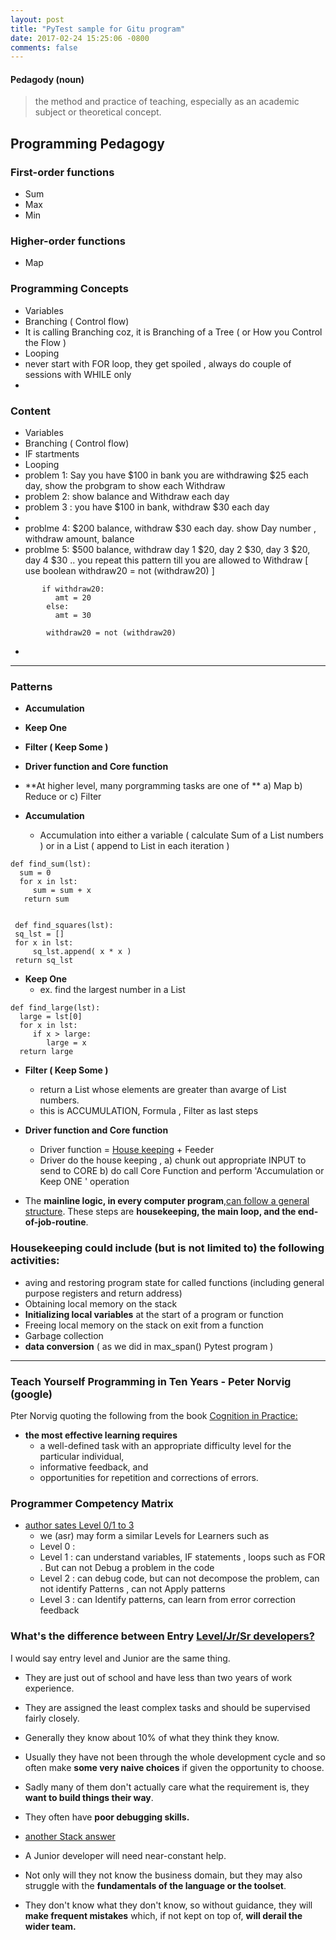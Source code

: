```yaml
---
layout: post
title: "PyTest sample for Gitu program"
date: 2017-02-24 15:25:06 -0800
comments: false
---
```


#### Pedagody (noun)

> the method and practice of teaching, especially as an academic subject or theoretical concept.

## Programming Pedagogy

### First-order functions
+ Sum
+ Max
+ Min

### Higher-order functions
+ Map

### Programming Concepts
+ Variables
+ Branching ( Control flow)
 + It is calling Branching coz, it is Branching of a Tree ( or How you Control the Flow )
+ Looping
 + never start with FOR loop, they get spoiled , always do couple of sessions with WHILE only
+ 

### Content
+ Variables
+ Branching ( Control flow)
 + IF startments
+ Looping
 + problem 1: Say you have $100 in bank you are withdrawing $25 each day, show the probgram to show each Withdraw
 + problem 2: show balance and Withdraw each day
 + problem 3 : you have $100 in bank, withdraw $30 each day
 + 
 + problme 4: $200 balance, withdraw $30 each day.  show Day number , withdraw amount, balance 
 + problme 5: $500 balance, withdraw day 1 $20, day 2 $30, day 3 $20, day 4 $30 .. you repeat this pattern till you are allowed to Withdraw [ use boolean withdraw20 = not (withdraw20) ]
 
``` 
       if withdraw20:
          amt = 20
        else:
          amt = 30
          
        withdraw20 = not (withdraw20)
```
+ 

-------------------------------
### Patterns
+ **Accumulation**
+ **Keep One**
+ **Filter ( Keep Some )**
+ **Driver function and Core function**
+ **At higher level, many porgramming tasks are one of **  a) Map  b) Reduce or c) Filter

+ **Accumulation**
  - Accumulation into  either a variable ( calculate Sum of a List numbers )  or in a List ( append to List in each iteration )
  
```
def find_sum(lst):
  sum = 0
  for x in lst:
     sum = sum + x
   return sum
    
    
 def find_squares(lst):
 sq_lst = []
 for x in lst:
     sq_lst.append( x * x )   
 return sq_lst          
 ```

+ **Keep One**
  - ex. find the largest number in a List
  
```
def find_large(lst):
  large = lst[0]
  for x in lst:
     if x > large:
        large = x 
  return large
 ```

+ **Filter ( Keep Some )**
  - return a List whose elements are greater than avarge of List numbers.
  - this is ACCUMULATION,  Formula , Filter as last steps

+ **Driver function and Core function**
  - Driver function = [House keeping](https://en.wikipedia.org/wiki/Housekeeping_(computing) ) + Feeder 
  - Driver do the house keeping , a) chunk out appropriate INPUT to send to CORE b) do call Core Function and perform 'Accumulation or Keep ONE ' operation 
  
+ The **mainline logic, in every computer program**,[can follow a general structure](http://cdalight.blogspot.com/2005/02/understanding-mainline-logical-flow.html). These steps are **housekeeping, the main loop, and the end-of-job-routine**. 
  
### Housekeeping could include (but is not limited to) the following activities:
  - aving and restoring program state for called functions (including general purpose registers and return address)
  - Obtaining local memory on the stack
  - **Initializing local variables** at the start of a program or function
  - Freeing local memory on the stack on exit from a function
  - Garbage collection
  - **data conversion** ( as we did in max_span() Pytest program )
  
------------------------
### Teach Yourself Programming in Ten Years - Peter Norvig (google)
Pter Norvig quoting the following from the book [Cognition in Practice:](https://www.amazon.com/exec/obidos/ASIN/0521357349)

+ **the most effective learning requires** 
  - a well-defined task with an appropriate difficulty level for the particular individual, 
  - informative feedback, and 
  - opportunities for repetition and corrections of errors.



### Programmer Competency Matrix
+ [author sates Level 0/1 to 3](http://sijinjoseph.com/programmer-competency-matrix/)
  -  we (asr) may form a similar Levels for  Learners such as
  - Level 0 :
  - Level 1 : can understand variables, IF statements ,  loops such as FOR .  But can not Debug a problem in the code
  - Level 2 : can debug code, but can not decompose the problem, can not identify Patterns , can not Apply patterns
  - Level 3 : can Identify patterns, can learn from error correction feedback

### What's the difference between Entry [Level/Jr/Sr developers?](http://softwareengineering.stackexchange.com/questions/14914/whats-the-difference-between-entry-level-jr-sr-developers) 

I would say entry level and Junior are the same thing. 

  - They are just out of school and have less than two years of work experience. 
  - They are assigned the least complex tasks and should be supervised fairly closely. 
  - Generally they know about 10% of what they think they know. 
  - Usually they have not been through the whole development cycle and so often make **some very naive choices** if given the opportunity to choose. 
  - Sadly many of them don't actually care what the requirement is, they **want to build things their way**. 
  - They often have **poor debugging skills.**
  
  - [another Stack answer](http://softwareengineering.stackexchange.com/questions/136163/whats-the-difference-between-junior-middle-and-senior-developers)
  - A Junior developer will need near-constant help. 
  - Not only will they not know the business domain, but they may also struggle with the **fundamentals of the language or the toolset**.
   - They don't know what they don't know, so without guidance, they will **make frequent mistakes** which, if not kept on top of, **will derail the wider team.**
